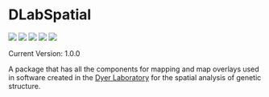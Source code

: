 # DLabSpatial

![](https://img.shields.io/github/v/tag/dyerlab/DLabSpatial?color=green) ![](https://img.shields.io/badge/license-GPLv3-green) ![](https://img.shields.io/badge/swift-5.5-green) ![](https://img.shields.io/badge/iOS-15.0-green) ![](https://img.shields.io/badge/macOS-12-green)

Current Version: 1.0.0

A package that has all the components for mapping and map overlays used in software created in the [Dyer Laboratory](https://dyerlab.org) for the spatial analysis of genetic structure.


